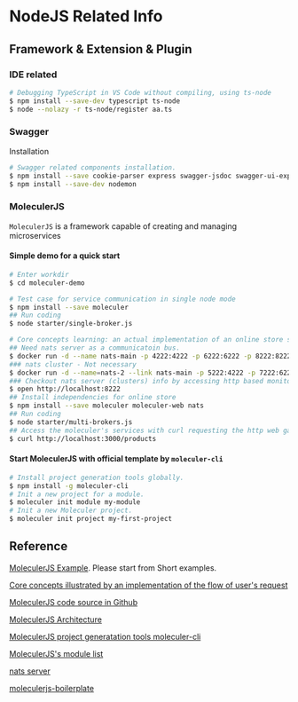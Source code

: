 # NodeJS Related Info

## Framework & Extension & Plugin

### IDE related

```bash
# Debugging TypeScript in VS Code without compiling, using ts-node
$ npm install --save-dev typescript ts-node
$ node --nolazy -r ts-node/register aa.ts
```

### Swagger

Installation

```bash
# Swagger related components installation.
$ npm install --save cookie-parser express swagger-jsdoc swagger-ui-express
$ npm install --save-dev nodemon
```

### MoleculerJS

`MoleculerJS` is a framework capable of creating and managing microservices

#### Simple demo for a quick start

```bash
# Enter workdir
$ cd moleculer-demo

# Test case for service communication in single node mode
$ npm install --save moleculer
## Run coding
$ node starter/single-broker.js

# Core concepts learning: an actual implementation of an online store showing the flow of user's request.
## Need nats server as a communicatoin bus.
$ docker run -d --name nats-main -p 4222:4222 -p 6222:6222 -p 8222:8222 nats
### nats cluster - Not necessary
$ docker run -d --name=nats-2 --link nats-main -p 5222:4222 -p 7222:6222 -p 9222:8222 nats -c nats-server.conf --routes=nats-route://ruser:T0pS3cr3t@nats-main:6222 -DV
### Checkout nats server (clusters) info by accessing http based monitor service with browser.
$ open http://localhost:8222
## Install independencies for online store
$ npm install --save moleculer moleculer-web nats
## Run coding
$ node starter/multi-brokers.js
## Access the moleculer's services with curl requesting the http web gateway server.
$ curl http://localhost:3000/products
```

#### Start MoleculerJS with official template by `moleculer-cli`

```bash
# Install project generation tools globally.
$ npm install -g moleculer-cli
# Init a new project for a module.
$ moleculer init module my-module
# Init a new Moleculer project.
$ moleculer init project my-first-project
```

## Reference

[MoleculerJS Example](https://moleculer.services/docs/0.14/examples.html). Please start from Short examples.

[Core concepts illustrated by an implementation of the flow of user's request](https://moleculer.services/docs/0.14/concepts.html)

[MoleculerJS code source in Github](https://github.com/moleculerjs/moleculer)

[MoleculerJS Architecture](https://wiredelta.com/moleculerjs-framework-for-nodejs/)

[MoleculerJS project generatation tools moleculer-cli](https://www.npmjs.com/package/moleculer-cli)

[MoleculerJS's module list](https://moleculer.services/modules.html)

[nats server](https://hub.docker.com/_/nats/)

[moleculerjs-boilerplate](https://pankod.github.io/moleculerjs-boilerplate/docs/setup)
